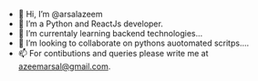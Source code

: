 - 👋 Hi, I’m @arsalazeem
- 👀 I’m a Python and ReactJs developer.
- 🌱 I’m currentaly learning backend technologies...
- 💞️ I’m looking to collaborate on pythons auotomated scritps....
- 📫 For contibutions and queries please write me at azeemarsal@gmail.com.

<!---
arsalazeem/arsalazeem is a ✨ special ✨ repository because its `README.md` (this file) appears on your GitHub profile.
You can click the Preview link to take a look at your changes.
--->
